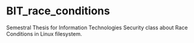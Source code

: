 # BIT_race_conditions
Semestral Thesis for Information Technologies Security class about Race Conditions in Linux filesystem.
